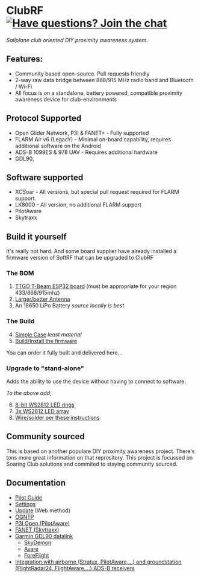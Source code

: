 # ClubRF &nbsp;&nbsp;&nbsp;&nbsp;&nbsp; [![Have questions? Join the chat](https://badges.gitter.im/Join%20Chat.svg)](https://gitter.im/ClubRF/community?utm_source=badge&utm_medium=badge&utm_campaign=pr-badge&utm_content=badge)

*Sailplane club oriented DIY proximity awareness system.*

## Features:
* Community based open-source. Pull requests friendly
* 2-way raw data bridge between 868/915 MHz radio band and Bluetooth / Wi-Fi 
* All focus is on a standalone, battery powered, compatible proximity awareness device for club-environments

## Protocol Supported

* Open Glider Network, P3I & FANET+  - Fully supported 
* FLARM Air v6 (LegacY) - Minimal on-board capability, requires additional software on the Android
* ADS-B 1099ES & 978 UAV - Requires additional hardware
* GDL90, 

## Software supported

* XCSoar - All versions, but special pull request required for FLARM support.
* LK8000 - All version, no additional FLARM support 
* PilotAware
* Skytraxx

## Build it yourself
It's really not hard.  And some board supplier have already installed a firmware version of SoftRF that can be upgraded to ClubRF

### The BOM
1. [TTGO T-Beam ESP32 board](https://www.amazon.com/s/ref=nb_sb_noss?url=search-alias%3Daps&field-keywords=TTGO+T-Beam+ESP32) (must be appropriate for your region 433/868/915mhz)
2. [Larger/better Antenna](https://www.amazon.com/s/ref=nb_sb_ss_c_1_7?url=search-alias%3Daps&field-keywords=868+mhz+antenna)
3. An 18650 LiPo Battery *source locally is best*

### The Build
4. [Simple Case](https://www.thingiverse.com/thing:3425494) *least material* 
5. [Build/Install the firmware](wiki/Firmware-update)

You can order it fully built and delivered here...

### Upgrade to "stand-alone"
Adds the ability to use the device without having to connect to software.

*To the above add;*

6. [8-bit WS2812 LED rings](https://www.ebay.com/sch/i.html?_from=R40&_trksid=m570.l1313&_nkw=8-bit+ws2812+led+ring+&_sacat=0&LH_TitleDesc=0&_osacat=0&_odkw=8-bit+led+ring)
7. [3x WS2812 LED array](https://www.ebay.com/sch/i.html?_from=R40&_trksid=m570.l1313&_nkw=ws2812+10x10+5050&_sacat=0&LH_TitleDesc=0&_osacat=0&_odkw=ws2812+10x10+led&LH_TitleDesc=0)
8. [Wire/solder per these instructions](wiki/build-stand-alone)

## Community sourced

This is based on another populare DIY proximity awareness project.  There's tons more great information on that reprository.  This project is focussed on Soaring Club solutions and commited to staying community sourced. 

## Documentation

* [Pilot Guide](wiki/Pilots-Guide)
* [Settings](wiki/Settings) 
* [Update](wiki/Firmware-update-(Web-method)) (Web method)
* [OGNTP](wiki/OGNTP-compatibility)
* [P3I Open (PilotAware)](wiki/PilotAware-compatibility)
* [FANET (Skytraxx)](wiki/FANET-compatibility)
* [Garmin GDL90 datalink](wiki/Garmin-GDL90-compatibility)
     * [SkyDemon](wiki/Garmin-GDL90-compatibility#skydemon)
     * [Avare](wiki/Garmin-GDL90-compatibility#avare)
     * [ForeFlight](wiki/Garmin-GDL90-compatibility#foreflight)
* [Integration with airborne (Stratux, PilotAware,...) and groundstation (FlightRadar24, FlightAware,...) ADS-B receivers](wiki/Integration-with-RTL%E2%80%90SDR-based-ADS%E2%80%90B-receivers)
